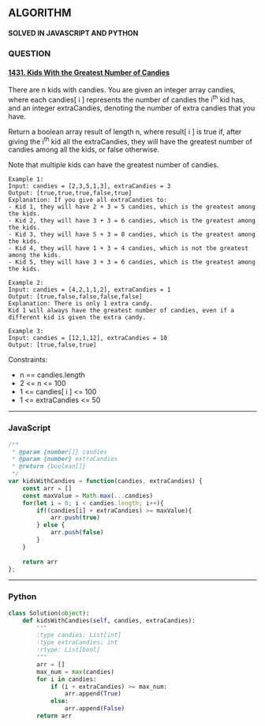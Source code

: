 ## ALGORITHM

#### SOLVED IN JAVASCRIPT AND PYTHON
### QUESTION

#### [1431. Kids With the Greatest Number of Candies](https://leetcode.com/problems/kids-with-the-greatest-number-of-candies/)

There are n kids with candies. You are given an integer array candies, where each candies[ i ] represents the number of candies the i<sup>th</sup> kid has, and an integer extraCandies, denoting the number of extra candies that you have.

Return a boolean array result of length n, where result[ i ] is true if, after giving the i<sup>th</sup> kid all the extraCandies, they will have the greatest number of candies among all the kids, or false otherwise.

Note that multiple kids can have the greatest number of candies.

```
Example 1:
Input: candies = [2,3,5,1,3], extraCandies = 3
Output: [true,true,true,false,true] 
Explanation: If you give all extraCandies to:
- Kid 1, they will have 2 + 3 = 5 candies, which is the greatest among the kids.
- Kid 2, they will have 3 + 3 = 6 candies, which is the greatest among the kids.
- Kid 3, they will have 5 + 3 = 8 candies, which is the greatest among the kids.
- Kid 4, they will have 1 + 3 = 4 candies, which is not the greatest among the kids.
- Kid 5, they will have 3 + 3 = 6 candies, which is the greatest among the kids.

Example 2:
Input: candies = [4,2,1,1,2], extraCandies = 1
Output: [true,false,false,false,false] 
Explanation: There is only 1 extra candy.
Kid 1 will always have the greatest number of candies, even if a different kid is given the extra candy.

Example 3:
Input: candies = [12,1,12], extraCandies = 10
Output: [true,false,true]
```

Constraints:

* n == candies.length
* 2 <= n <= 100
* 1 <= candies[ i ] <= 100
* 1 <= extraCandies <= 50
-----

### JavaScript

```js
/**
 * @param {number[]} candies
 * @param {number} extraCandies
 * @return {boolean[]}
 */
var kidsWithCandies = function(candies, extraCandies) {
    const arr = []
    const maxValue = Math.max(...candies)
    for(let i = 0; i < candies.length; i++){
        if((candies[i] + extraCandies) >= maxValue){
            arr.push(true)
        } else {
            arr.push(false)
        }
    }
    
    return arr
};
```

-----

### Python

```py
class Solution(object):
    def kidsWithCandies(self, candies, extraCandies):
        """
        :type candies: List[int]
        :type extraCandies: int
        :rtype: List[bool]
        """
        arr = []
        max_num = max(candies)
        for i in candies:
            if (i + extraCandies) >= max_num:
                arr.append(True)
            else:
                arr.append(False)
        return arr     
```
